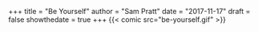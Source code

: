 +++
title = "Be Yourself"
author = "Sam Pratt"
date = "2017-11-17"
draft = false
showthedate = true
+++
{{< comic src="be-yourself.gif" >}}